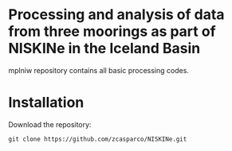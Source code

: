Processing and analysis of data from three moorings as part of NISKINe in the Iceland Basin
======
mplniw repository contains all basic processing codes.

Installation
================


Download the repository:
```
git clone https://github.com/zcasparco/NISKINe.git
```
